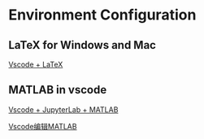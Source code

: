 # Environment Configuration

## LaTeX for Windows and Mac

[Vscode + LaTeX](https://zhuanlan.zhihu.com/p/166523064)

## MATLAB in vscode

[Vscode + JupyterLab + MATLAB](https://zhuanlan.zhihu.com/p/129254524)

[Vscode编辑MATLAB](https://zhuanlan.zhihu.com/p/395486395)
